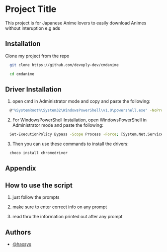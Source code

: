 
# Project Title

This project is for Japanese Anime lovers to easily download Animes without interuption e.g ads


## Installation

Clone my project from the repo

```bash
  git clone https://github.com/devoply-dev/cmdanime

  cd cmdanime
```
Driver Installation
--------------------

1. open cmd in Administrator mode and copy and paste the following:
```bash
  @"%SystemRoot%\System32\WindowsPowerShell\v1.0\powershell.exe" -NoProfile -InputFormat None -ExecutionPolicy Bypass -Command "[System.Net.ServicePointManager]::SecurityProtocol = 3072; iex ((New-Object System.Net.WebClient).DownloadString('https://community.chocolatey.org/install.ps1'))" && SET "PATH=%PATH%;%ALLUSERSPROFILE%\chocolatey\bin"
```

2. For WindowsPowerShell Installation, open WindowsPowerShell in Administrator mode and paste the following:
```bash
  Set-ExecutionPolicy Bypass -Scope Process -Force; [System.Net.ServicePointManager]::SecurityProtocol = [System.Net.ServicePointManager]::SecurityProtocol -bor 3072; iex ((New-Object System.Net.WebClient).DownloadString('https://community.chocolatey.org/install.ps1'))
```

3. Then you can use these commands to install the drivers:
```bash
  choco install chromedriver
```

## Appendix
How to use the script
----------------

1. just follow the prompts

2. make sure to enter correct info on any prompt

3. read thru the information printed out after any prompt
## Authors

- [@haxsys](https://github.com/devoply-dev)
